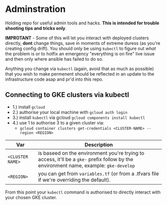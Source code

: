 
# Adminstration

Holding repo for useful admin tools and hacks. **This is intended for trouble shooting tips and tricks only**.

**IMPROTANT** - Some of this will let you interact with deployed clusters directly, **dont** change things, save in moments of extreme duress (as you're creating config drift). You should only be using `kubectl` to figure out _what_ the problem is or to hotfix an emergency "everything is on fire" live issue and then only where ansible has failed to do so.

Anything you change via `kubectl` (again, avoid that as much as possible) that you wish to make permenent should be reflected in an update to the infrastructure code asap and pr'd into this repo.


## Connecting to GKE clusters via kubectl

- 1.) install `gcloud`
- 2.) authorise your local machine with `gcloud auth login`
- 3.) install `kubectl` via gcloud `gcloud components install kubectl`
- 4.) use 1 to authorise 3 to a given cluster via:
    - `gcloud container clusters get-credentials <CLUSTER-NAME> --region <REGION>`


| Var | Description |
| ------------ | -----------|
| `<CLUSTER NAME>` | is baseed on the environment you're trying to access, it'll be a `gke-` prefix follow by the environment name, example: `gke-develop` |
| `<REGION>` | you can get from `variables.tf` (or from a .tfvars file if we're overriding the default). |

From this point your `kubectl` command is authorised to directly interact with your chosen GKE cluster.
 